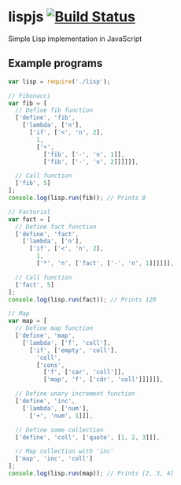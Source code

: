 # lispjs [![Build Status](https://travis-ci.org/amitayh/lispjs.svg?branch=master)](https://travis-ci.org/amitayh/lispjs)

Simple Lisp implementation in JavaScript

## Example programs

```javascript
var lisp = require('./lisp');

// Fibonacci
var fib = [
  // Define fib function
  ['define', 'fib',
    ['lambda', ['n'],
      ['if', ['<', 'n', 2],
        1,
        ['+',
          ['fib', ['-', 'n', 1]],
          ['fib', ['-', 'n', 2]]]]]],

  // Call function
  ['fib', 5]
];
console.log(lisp.run(fib)); // Prints 8

// Factorial
var fact = [
  // Define fact function
  ['define', 'fact',
    ['lambda', ['n'],
      ['if', ['<', 'n', 2],
        1,
        ['*', 'n', ['fact', ['-', 'n', 1]]]]]],

  // Call function
  ['fact', 5]
];
console.log(lisp.run(fact)); // Prints 120

// Map
var map = [
  // Define map function
  ['define', 'map',
    ['lambda', ['f', 'coll'],
      ['if', ['empty', 'coll'],
        'coll',
        ['cons',
          ['f', ['car', 'coll']],
          ['map', 'f', ['cdr', 'coll']]]]]],

  // Define unary increment function
  ['define', 'inc',
    ['lambda', ['num'],
      ['+', 'num', 1]]],

  // Define some collection
  ['define', 'coll', ['quote', [1, 2, 3]]],

  // Map collection with 'inc'
  ['map', 'inc', 'coll']
];
console.log(lisp.run(map)); // Prints [2, 3, 4]
```